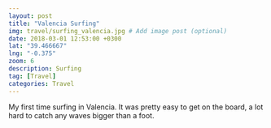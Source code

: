 ```yaml
---
layout: post
title: "Valencia Surfing"
img: travel/surfing_valencia.jpg # Add image post (optional)
date: 2018-03-01 12:53:00 +0300
lat: "39.466667"
lng: "-0.375"
zoom: 6
description: Surfing
tag: [Travel]
categories: Travel
---
```

My first time surfing in Valencia. It was pretty easy to get on the board, a lot hard to catch any waves bigger than a foot.




